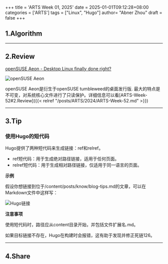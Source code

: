 +++
title = 'ARTS Week 01, 2025'
date = 2025-01-01T09:12:28+08:00
categories = ['ARTS']
tags = ["Linux", "Hugo"]
author=  "Abner Zhou"
draft = false
+++
## 1.Algorithm

---

## 2.Review

[openSUSE Aeon - Desktop Linux finally done right?](https://youtu.be/1K_kGbmlewo?si=PjPZroZ4flPoNN-x)

![openSUSE Aeon](https://aiit-backup.oss-cn-shanghai.aliyuncs.com/images/2025/01/72bdf7d1c7fedbd5e0032eafd67f08b1-202501060916898.png)

openSUSE Aeon是衍生于openSUSE tumbleweed的桌面发行版. 最大的特点是不可变，对系统核心文件进行了只读保护。详细信息可以看[ARTS-Week-52#2.Review]({{< relref "/posts/ARTS/2024/ARTS-Week-52.md" >}})


---

## 3.Tip

### 使用Hugo的短代码

Hugo提供了两种短代码来生成链接：ref和relref。

- ref短代码：用于生成绝对路径链接，适用于任何页面。
- relref短代码：用于生成相对路径链接，仅适用于同一语言的页面。

**示例**

假设你想链接到位于/content/posts/know/blog-tips.md的文章，可以在Markdown文件中这样写：

![Hugo链接](https://aiit-backup.oss-cn-shanghai.aliyuncs.com/images/2025/01/ccd91a04260e4b4b56760c2ba5cee4f5-202501060925314.png)

**注意事项**

使用短代码时，路径应从content目录开始，并包括文件扩展名.md。

如果目标链接不存在，Hugo在构建时会报错，这有助于发现并修正死链126。

---

## 4.Share
